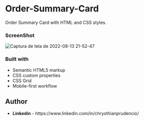 # Order-Summary-Card
Order Summary Card with HTML and CSS styles.

### ScreenShot

![Captura de tela de 2022-08-13 21-52-47](https://user-images.githubusercontent.com/97757463/184518046-1bfb7e57-9eda-4b07-b4fe-0734c4d66414.png)

### Built with

<ul>
  <li>Semantic HTML5 markup</li>
  <Li>CSS custom properties</li>
  <li>CSS Grid</li>
  <li>Mobile-first workflow</li>
</ul>

## Author

  <ul>
    <li><strong>Linkedin</strong> - https://www.linkedin.com/in/chrysthianprudencio/ </li>
  </ul>
